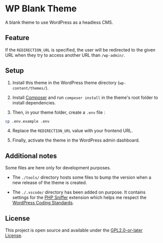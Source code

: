 # WP Blank Theme

A blank theme to use WordPress as a headless CMS.

## Feature

If the `REDIRECTION_URL` is specified, the user will be redirected to the given URL when they try to access another URL than `/wp-admin/`.

## Setup

1. Install this theme in the WordPress theme directory (`wp-content/themes/`).

2. Install [Composer](https://getcomposer.org/) and run `composer install` in the theme's root folder to install dependencies.

3. Then, in your theme folder, create a `.env` file :

```bash
cp .env.example .env
```

4. Replace the `REDIRECTION_URL` value with your frontend URL.

5. Finally, activate the theme in the WordPress admin dashboard.

## Additional notes

Some files are here only for development purposes.

-   The `./tools/` directory hosts some files to bump the version when a new release of the theme is created.

-   The `./.vscode/` directory has been added on purpose. It contains settings for the [PHP Sniffer](https://marketplace.visualstudio.com/items?itemName=wongjn.php-sniffer) extension which helps me respect the [WordPress Coding Standards](https://github.com/WordPress/WordPress-Coding-Standards).

## License

This project is open source and available under the [GPL2.0-or-later License](./LICENSE).
